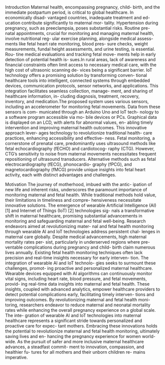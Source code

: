 Introduction
Maternal health, encompassing pregnancy, child- birth, and the immediate postpartum period, is critical to global healthcare. In economically disad- vantaged countries, inadequate treatment and ed- ucation contribute significantly to maternal mor- tality. Hypertension during pregnancy, such as preeclampsia, poses substantial risks. Routine pre- natal appointments, crucial for monitoring and managing maternal health, involve nutritional reg- ular exercise planning, alongside medical assess- ments like fetal heart rate monitoring, blood pres- sure checks, weight measurements, fundal height assessments, and urine testing, is essential. Rou- tine medical evaluations and tracking fetal move- ments help in early detection of potential health is- sues.In rural areas, lack of awareness and financial constraints often limit access to necessary medical care, with the high cost of ultrasonic scanning de- vices being a significant barrier. IoT technology offers a promising solution by transforming conven- tional healthcare tools into intelligent, connected systems through embedded devices, communication protocols, sensor networks, and applications. This integration facilitates seamless collection, manage- ment, and sharing of healthcare information, in- cluding diagnosis, treatment, recovery, inventory, and medication.The proposed system uses various sensors, including an accelerometer for monitoring fetal movements. Data from these sensors is com- municated through an Arduino Uno and IoT tech- nology to a software program accessible via mo- bile devices or PCs. Graphical data is displayed on an LCD, with alerts for abnormal values, en- abling timely intervention and improving maternal health outcomes. This innovative approach lever- ages technology to revolutionize traditional health- care practices, enhancing accessibility and effective- ness. Fetal monitoring, a cornerstone of prenatal care, predominantly uses ultrasound methods like fetal echocardiography (fECHO) and cardiotocog- raphy (CTG).
However, CTG’s sensitivity to noise from maternal movements necessitates frequent repositioning of ultrasound transducers. Alternative methods such as fetal electrocardiography (fECG), phonocardio- graphy (fPCG), and magnetocardiography (fMCG) provide unique insights into fetal heart activity, each with distinct advantages and challenges.

Motivation
The journey of motherhood, imbued with the antic- ipation of new life and inherent risks, underscores the paramount importance of monitoring maternal and fetal health. While traditional methods hold value, their limitations in timeliness and compre- hensiveness necessitate innovative solutions. The emergence of wearable Artificial Intelligence (AI)
[1] and Internet of Things (IoT) [2] technologies sig- nals a transformative shift in maternal healthcare, promising substantial advancements in monitoring and safeguarding maternal and fetal well-being. Research endeavors aimed at revolutionizing mater- nal and fetal health monitoring through wearable AI and IoT technologies address persistent chal- lenges in maternal care globally. Despite medical advancements, high maternal mortality rates per- sist, particularly in underserved regions where pre- ventable complications during pregnancy and child- birth claim numerous lives annually. Existing fetal health monitoring techniques often lack precision and real-time insights necessary for early interven- tion.
The integration of wearable AI and IoT technolo- gies seeks to surmount these challenges, promot- ing proactive and personalized maternal healthcare. Wearable devices equipped with AI algorithms can continuously monitor vital signs, including heart rate, blood pressure, and fetal movements, provid- ing real-time data insights into maternal and fetal health.
These insights, coupled with advanced analytics, empower healthcare providers to detect potential complications early, facilitating timely interven- tions and improving outcomes.
By revolutionizing maternal and fetal health moni- toring, researchers endeavor to reduce maternal and neonatal mortality rates while enhancing the overall pregnancy experience on a global scale. The inte- gration of wearable AI and IoT technologies into maternal healthcare represents a significant stride towards personalized and proactive care for expec- tant mothers. Embracing these innovations holds the potential to revolutionize maternal and fetal health monitoring, ultimately saving lives and en- hancing the pregnancy experience for women world- wide. As the pursuit of safer and more inclusive maternal healthcare advances, a steadfast commit- ment to innovation, compassion, and healthier fu- tures for all mothers and their unborn children re- mains imperative.
